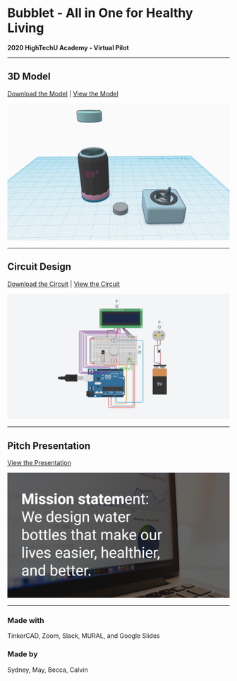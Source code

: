 # Bubblet - All in One for Healthy Living

**2020 HighTechU Academy - Virtual Pilot** 

---

## **3D Model**
[Download the Model](/model) | [View the Model]()

![](/model/model.png)

---

## **Circuit Design**
[Download the Circuit](/circuit) | [View the Circuit]()

![](/circuit/circuit.png)

---

## **Pitch Presentation**
[View the Presentation](/pitch)

![](/pitch/pitch.png)

---

### Made with
TinkerCAD, Zoom, Slack, MURAL, and Google Slides

### Made by
Sydney, May, Becca, Calvin
